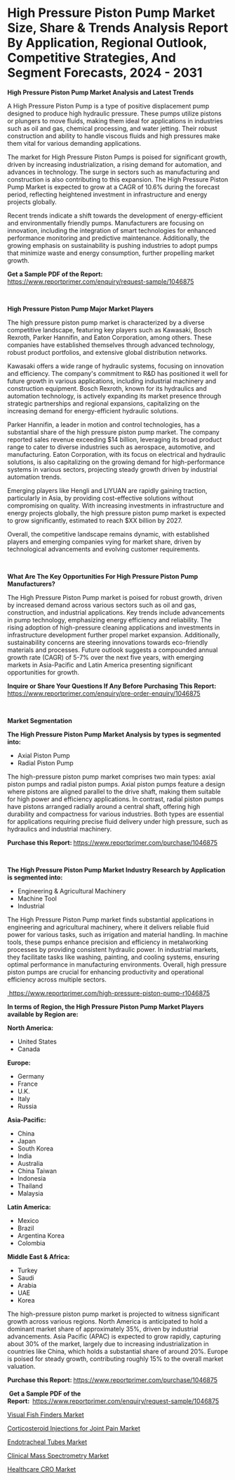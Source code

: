 <p><h1>High Pressure Piston Pump Market Size, Share & Trends Analysis Report By Application, Regional Outlook, Competitive Strategies, And Segment Forecasts, 2024 - 2031</h1></p><p><strong>High Pressure Piston Pump Market Analysis and Latest Trends</strong></p>
<p><p>A High Pressure Piston Pump is a type of positive displacement pump designed to produce high hydraulic pressure. These pumps utilize pistons or plungers to move fluids, making them ideal for applications in industries such as oil and gas, chemical processing, and water jetting. Their robust construction and ability to handle viscous fluids and high pressures make them vital for various demanding applications.</p><p>The market for High Pressure Piston Pumps is poised for significant growth, driven by increasing industrialization, a rising demand for automation, and advances in technology. The surge in sectors such as manufacturing and construction is also contributing to this expansion. The High Pressure Piston Pump Market is expected to grow at a CAGR of 10.6% during the forecast period, reflecting heightened investment in infrastructure and energy projects globally.</p><p>Recent trends indicate a shift towards the development of energy-efficient and environmentally friendly pumps. Manufacturers are focusing on innovation, including the integration of smart technologies for enhanced performance monitoring and predictive maintenance. Additionally, the growing emphasis on sustainability is pushing industries to adopt pumps that minimize waste and energy consumption, further propelling market growth.</p></p>
<p><strong>Get a Sample PDF of the Report:&nbsp;</strong> <a href="https://www.reportprimer.com/enquiry/request-sample/1046875">https://www.reportprimer.com/enquiry/request-sample/1046875</a></p>
<p>&nbsp;</p>
<p><strong>High Pressure Piston Pump Major Market Players</strong></p>
<p><p>The high pressure piston pump market is characterized by a diverse competitive landscape, featuring key players such as Kawasaki, Bosch Rexroth, Parker Hannifin, and Eaton Corporation, among others. These companies have established themselves through advanced technology, robust product portfolios, and extensive global distribution networks.</p><p>Kawasaki offers a wide range of hydraulic systems, focusing on innovation and efficiency. The company's commitment to R&D has positioned it well for future growth in various applications, including industrial machinery and construction equipment. Bosch Rexroth, known for its hydraulics and automation technology, is actively expanding its market presence through strategic partnerships and regional expansions, capitalizing on the increasing demand for energy-efficient hydraulic solutions.</p><p>Parker Hannifin, a leader in motion and control technologies, has a substantial share of the high pressure piston pump market. The company reported sales revenue exceeding $14 billion, leveraging its broad product range to cater to diverse industries such as aerospace, automotive, and manufacturing. Eaton Corporation, with its focus on electrical and hydraulic solutions, is also capitalizing on the growing demand for high-performance systems in various sectors, projecting steady growth driven by industrial automation trends.</p><p>Emerging players like Hengli and LIYUAN are rapidly gaining traction, particularly in Asia, by providing cost-effective solutions without compromising on quality. With increasing investments in infrastructure and energy projects globally, the high pressure piston pump market is expected to grow significantly, estimated to reach $XX billion by 2027.</p><p>Overall, the competitive landscape remains dynamic, with established players and emerging companies vying for market share, driven by technological advancements and evolving customer requirements.</p></p>
<p>&nbsp;</p>
<p><strong>What Are The Key Opportunities For High Pressure Piston Pump Manufacturers?</strong></p>
<p><p>The High Pressure Piston Pump market is poised for robust growth, driven by increased demand across various sectors such as oil and gas, construction, and industrial applications. Key trends include advancements in pump technology, emphasizing energy efficiency and reliability. The rising adoption of high-pressure cleaning applications and investments in infrastructure development further propel market expansion. Additionally, sustainability concerns are steering innovations towards eco-friendly materials and processes. Future outlook suggests a compounded annual growth rate (CAGR) of 5-7% over the next five years, with emerging markets in Asia-Pacific and Latin America presenting significant opportunities for growth.</p></p>
<p><strong>Inquire or Share Your Questions If Any Before Purchasing This Report:</strong> <a href="https://www.reportprimer.com/enquiry/pre-order-enquiry/1046875">https://www.reportprimer.com/enquiry/pre-order-enquiry/1046875</a></p>
<p>&nbsp;</p>
<p><strong>Market Segmentation</strong></p>
<p><strong>The High Pressure Piston Pump Market Analysis by types is segmented into:</strong></p>
<p><ul><li>Axial Piston Pump</li><li>Radial Piston Pump</li></ul></p>
<p><p>The high-pressure piston pump market comprises two main types: axial piston pumps and radial piston pumps. Axial piston pumps feature a design where pistons are aligned parallel to the drive shaft, making them suitable for high power and efficiency applications. In contrast, radial piston pumps have pistons arranged radially around a central shaft, offering high durability and compactness for various industries. Both types are essential for applications requiring precise fluid delivery under high pressure, such as hydraulics and industrial machinery.</p></p>
<p><strong>Purchase this Report:&nbsp;</strong><a href="https://www.reportprimer.com/purchase/1046875">https://www.reportprimer.com/purchase/1046875</a></p>
<p>&nbsp;</p>
<p><strong>The High Pressure Piston Pump Market Industry Research by Application is segmented into:</strong></p>
<p><ul><li>Engineering & Agricultural Machinery</li><li>Machine Tool</li><li>Industrial</li></ul></p>
<p><p>The High Pressure Piston Pump market finds substantial applications in engineering and agricultural machinery, where it delivers reliable fluid power for various tasks, such as irrigation and material handling. In machine tools, these pumps enhance precision and efficiency in metalworking processes by providing consistent hydraulic power. In industrial markets, they facilitate tasks like washing, painting, and cooling systems, ensuring optimal performance in manufacturing environments. Overall, high pressure piston pumps are crucial for enhancing productivity and operational efficiency across multiple sectors.</p></p>
<p><a href="https://www.reportprimer.com/high-pressure-piston-pump-r1046875">&nbsp;https://www.reportprimer.com/high-pressure-piston-pump-r1046875</a></p>
<p><strong>In terms of Region, the High Pressure Piston Pump Market Players available by Region are:</strong></p>
<p>
    <p> <strong> North America: </strong>
        <ul>
            <li>United States</li>
            <li>Canada</li>
        </ul>
        </p> 
    <p> <strong> Europe: </strong>
        <ul>
            <li>Germany</li>
            <li>France</li>
            <li>U.K.</li>
            <li>Italy</li>
            <li>Russia</li>
        </ul>
        </p> 
    <p> <strong> Asia-Pacific: </strong>
        <ul>
            <li>China</li>
            <li>Japan</li>
            <li>South Korea</li>
            <li>India</li>
            <li>Australia</li>
            <li>China Taiwan</li>
            <li>Indonesia</li>
            <li>Thailand</li>
            <li>Malaysia</li>
        </ul>
        </p> 
    <p> <strong> Latin America: </strong>
        <ul>
            <li>Mexico</li>
            <li>Brazil</li>
            <li>Argentina Korea</li>
            <li>Colombia</li>
        </ul>
        </p> 
    <p> <strong> Middle East & Africa: </strong>
        <ul>
            <li>Turkey</li>
            <li>Saudi</li>
            <li>Arabia</li>
            <li>UAE</li>
            <li>Korea</li>
        </ul>
    </p>
    </p>
<p><p>The high-pressure piston pump market is projected to witness significant growth across various regions. North America is anticipated to hold a dominant market share of approximately 35%, driven by industrial advancements. Asia Pacific (APAC) is expected to grow rapidly, capturing about 30% of the market, largely due to increasing industrialization in countries like China, which holds a substantial share of around 20%. Europe is poised for steady growth, contributing roughly 15% to the overall market valuation.</p></p>
<p><strong>Purchase this Report: </strong><a href="https://www.reportprimer.com/purchase/1046875">https://www.reportprimer.com/purchase/1046875</a></p>
<p>&nbsp;<strong>Get a Sample PDF of the Report:&nbsp;&nbsp;</strong><a href="https://www.reportprimer.com/enquiry/request-sample/1046875">https://www.reportprimer.com/enquiry/request-sample/1046875</a></p>
<p><strong></strong></p>
<p><p><a href="https://issuu.com/reportprime-2/docs/visual-fish-finders-market-size-203_c984bc3eb5fd4f">Visual Fish Finders Market</a></p><p><a href="https://medium.com/@cumulus67567/corticosteroid-injections-for-joint-pain-market-global-market-share-and-ranking-overall-sales-fcb180d368dc?postPublishedType=repub">Corticosteroid Injections for Joint Pain Market</a></p><p><a href="https://www.linkedin.com/pulse/endotracheal-tubes-industry-forecast-market-shifts-strategic-8ponc">Endotracheal Tubes Market</a></p><p><a href="https://www.linkedin.com/pulse/clinical-mass-spectrometry-market-size-growth-trends-yov6c">Clinical Mass Spectrometry Market</a></p><p><a href="https://medium.com/@cumulus67567/market-trends-in-the-global-healthcare-cro-market-forecast-and-analysis-2024-2031-be6828b72be1?postPublishedType=repub">Healthcare CRO Market</a></p></p>